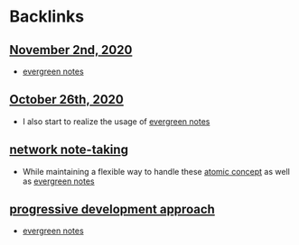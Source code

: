 
# Backlinks
## [November 2nd, 2020](<November 2nd, 2020.md>)
- [evergreen notes](<evergreen notes.md>)

## [October 26th, 2020](<October 26th, 2020.md>)
- I also start to realize the usage of [evergreen notes](<evergreen notes.md>)

## [network note-taking](<network note-taking.md>)
- While maintaining a flexible way to handle these [atomic concept](<atomic concept.md>) as well as [evergreen notes](<evergreen notes.md>)

## [progressive development approach](<progressive development approach.md>)
- [evergreen notes](<evergreen notes.md>)

